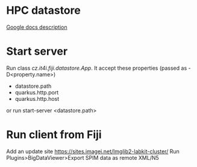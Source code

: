 # HPC datastore
[Google docs description](https://docs.google.com/document/d/1ZeLc83dyNE9USBuvSCLEVGK-zQzUKFb7VGhOlVIRBvU/edit)

# Start server
Run class _cz.it4i.fiji.datastore.App_. It accept these properties (passed as -D<property.name>)
- datastore.path
- quarkus.http.port
- quarkus.http.host

or run start-server <datastore.path> <hostname> <portnumber>

# Run client from Fiji
Add an update site https://sites.imagej.net/Imglib2-labkit-cluster/
Run Plugins>BigDataViewer>Export SPIM data as remote XML/N5

